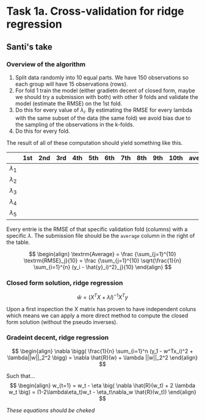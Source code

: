 # Task 1a. Cross-validation for ridge regression
## Santi's take
### Overview of the algorithm
1. Split data randomly into 10 equal parts. We have 150 observations so each group will have 15 observations (rows).
2. For fold 1 train the model (either gradietn decent of closed form, maybe we should try a submission with both) with other 9 folds and validate the model (estimate the RMSE) on the 1st fold. 
3. Do this for every value of $\lambda_i$. By estimating the RMSE for every lambda with the same subset of the data (the same fold) we avoid bias due to the sampling of the observations in the k-folds. 
4. Do this for every fold. 

The result of all of these computation should yield something like this. 

|   | 1st | 2nd | 3rd | 4th | 5th | 6th | 7th | 8th | 9th |10th | average|
|---|---|---|---|---|---|---|---|---|---|---|---|
| $\lambda_1$ |   |   |   |   |   |   |   |   |   |   |
| $\lambda_2$ |   |   |   |   |   |   |   |   |   |   |
| $\lambda_3$ |   |   |   |   |   |   |   |   |   |   |
| $\lambda_4$ |   |   |   |   |   |   |   |   |   |   |
| $\lambda_5$ |   |   |   |   |   |   |   |   |   |   |

Every entrie is the RMSE of that specific validation fold (columns) with a specific $\lambda$. The submission file should be the `average` column in the right of the table.

$$
\begin{align}
\textrm{Average} = \frac {\sum_{j=1}^{10} \textrm{RMSE}_j}{10} = \frac {\sum_{j=1}^{10} \sqrt{\frac{1}{n} \sum_{i=1}^{n} (y_i - \hat{y}_i)^2}_j}{10}
\end{align}
$$

### Closed form solution, ridge regression
$$
\hat{w} = \big(X^T X + \lambda I \big)^{-1} X^T y 
$$

Upon a first inspection the X matrix has proven to have independent coluns which means we can apply a more direct method to compute the closed form solution (without the pseudo inverses).

### Gradeint decent, ridge regression
$$
\begin{align}
\nabla \bigg( \frac{1}{n} \sum_{i=1}^n (y_1 - w^Tx_i)^2 + \lambda||w||_2^2 \bigg) = \nabla \hat{R}(w) + \lambda ||w||_2^2
\end{align}
$$

Such that...
$$
\begin{align}
w_{t=1} = w_t - \eta \big( \nabla \hat{R}(w_t) + 2 \lambda w_t \big) = (1-2\lambda\eta_t)w_t - \eta_t\nabla_w \hat{R}(w_t))
\end{align}
$$

*These equations should be cheked*